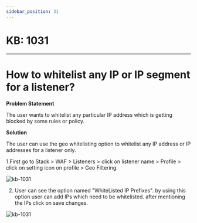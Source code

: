 ```yaml
---
sidebar_position: 31
---
```


# KB: 1031
-----------

# How to whitelist any IP or IP segment for a listener?

**Problem Statement**

The user wants to whitelist any particular IP address which is getting blocked by some rules or policy.

**Solution**

The user can use the geo whitelisting option to whitelist any IP address or IP  addresses for a listener only.

1.First go to Stack > WAF > Listeners > click on listener name > Profile > click on setting icon on profile > Geo Filtering.

![kb-1031](/tutorials/c1.png)

  2. User can see the option named "WhiteListed IP Prefixes". by using this option user can add IPs which need to be whitelisted. after mentioning the IPs click on save changes.

![kb-1031](/tutorials/c2.png.png)


